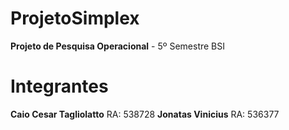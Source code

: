 # ProjetoSimplex

<b>Projeto de Pesquisa Operacional</b> - 5º Semestre BSI

<h1>Integrantes</h1>

<b>Caio Cesar Tagliolatto</b> RA: 538728
<b>Jonatas Vinicius</b> RA: 536377
